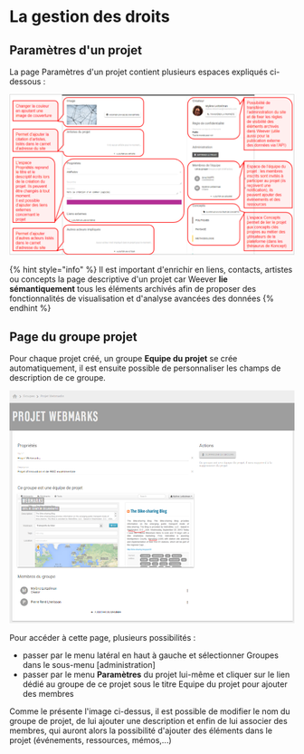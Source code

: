 # La gestion des droits

## Paramètres d'un projet

La page Paramètres d'un projet contient plusieurs espaces expliqués ci-dessous : 

![Page Param&#xE8;tres d&apos;un projet](../.gitbook/assets/image%20%2811%29.png)

{% hint style="info" %}
Il est important d'enrichir en liens, contacts, artistes ou concepts la page descriptive d'un projet car Weever **lie sémantiquement** tous les éléments archivés afin de proposer des fonctionnalités de visualisation et d'analyse avancées des données
{% endhint %}

## Page du groupe projet

Pour chaque projet créé, un groupe **Equipe du projet** se crée automatiquement, il est ensuite possible de personnaliser les champs de description de ce groupe.

![Page d&apos;un groupe projet](../.gitbook/assets/image%20%284%29.png)

Pour accéder à cette page, plusieurs possibilités : 

* passer par le menu latéral en haut à gauche et sélectionner Groupes dans le sous-menu \[administration\]
* passer par le menu **Paramètres** du projet lui-même et cliquer sur le lien dédié au groupe de ce projet sous le titre Equipe du projet pour ajouter des membres

Comme le présente l'image ci-dessus, il est possible de modifier le nom du groupe de projet, de lui ajouter une description et enfin de lui associer des membres, qui auront alors la possibilité d'ajouter des éléments dans le projet \(événements, ressources, mémos,...\)



